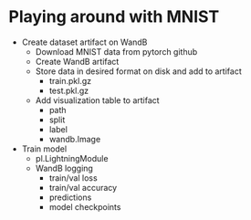 # Playing around with MNIST

* Create dataset artifact on WandB
    * Download MNIST data from pytorch github
    * Create WandB artifact
    * Store data in desired format on disk and add to artifact
        * train.pkl.gz
        * test.pkl.gz
    * Add visualization table to artifact
        * path
        * split
        * label
        * wandb.Image
* Train model
    * pl.LightningModule
    * WandB logging
        * train/val loss
        * train/val accuracy
        * predictions
        * model checkpoints
